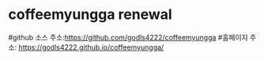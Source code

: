 # coffeemyungga renewal
#github 소스 주소:https://github.com/godls4222/coffeemyungga
#홈페이지 주소: https://godls4222.github.io/coffeemyungga/
